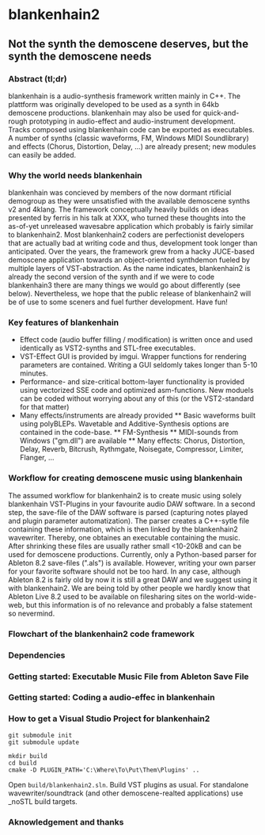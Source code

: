 # blankenhain2
## Not the synth the demoscene deserves, but the synth the demoscene needs

### Abstract (tl;dr)
blankenhain is a audio-synthesis framework written mainly in C++. The plattform was originally developed to be used as a synth in 64kb demoscene productions. blankenhain may also be used for quick-and-rough prototyping in audio-effect and audio-instrument development. Tracks composed using blankenhain code can be exported as executables. A number of synths (classic waveforms, FM, Windows MIDI Soundlibrary) and effects (Chorus, Distortion, Delay, ...) are already present; new modules can easily be added.

### Why the world needs blankenhain
blankenhain was concieved by members of the now dormant rtificial demogroup as they were unsatisfied with the available demoscene synths v2 and 4klang. The framework conceptually heavily builds on ideas presented by ferris in his talk at XXX, who turned these thoughts into the as-of-yet unreleased wavesabre application which probably is fairly similar to blankenhain2. Most blankenhain2 coders are perfectionist developers that are actually bad at writing code and thus, development took longer than anticipated. Over the years, the framework grew from a hacky JUCE-based demoscene application towards an object-oriented synthdemon fueled by multiple layers of VST-abstraction. As the name indicates, blankenhain2 is already the second version of the synth and if we were to code blankenhain3 there are many things we would go about differently (see below). Nevertheless, we hope that the public release of blankenhain2 will be of use to some sceners and fuel further development. Have fun!

### Key features of blankenhain
* Effect code (audio buffer filling / modification) is written once and used identically as VST2-synths and STL-free executables.
* VST-Effect GUI is provided by imgui. Wrapper functions for rendering parameters are contained. Writing a GUI seldomly takes longer than 5-10 minutes.
* Performance- and size-critical bottom-layer functionality is provided using vectorized SSE code and optimized asm-functions. New moduels can be coded without worrying about any of this (or the VST2-standard for that matter)
* Many effects/instruments are already provided
** Basic waveforms built using polyBLEPs. Wavetable and Additive-Synthesis options are contained in the code-base.
** FM-Synthesis
** MIDI-sounds from Windows ("gm.dll") are available
** Many effects: Chorus, Distortion, Delay, Reverb, Bitcrush, Rythmgate, Noisegate, Compressor, Limiter, Flanger, ...

### Workflow for creating demoscene music using blankenhain
The assumed workflow for blankenhain2 is to create music using solely blankenhain VST-Plugins in your favourite audio DAW software. In a second step, the save-file of the DAW software is parsed (capturing notes played and plugin parameter automatization). The parser creates a C++-sytle file containing these information, which is then linked by the blankenhain2 wavewriter. Thereby, one obtaines an executable containing the music. After shrinking these files are usually rather small <10-20kB and can be used for demoscene productions. Currently, only a Python-based parser for Ableton 8.2 save-files (".als") is available. However, writing your own parser for your favorite software should not be too hard. In any case, although Ableton 8.2 is fairly old by now it is still a great DAW and we suggest using it with blankenhain2. We are being told by other people we hardly know that Ableton Live 8.2 used to be available on filesharing sites on the world-wide-web, but this information is of no relevance and probably a false statement so nevermind. 

### Flowchart of the blankenhain2 code framework

### Dependencies

### Getting started: Executable Music File from Ableton Save File

### Getting started: Coding a audio-effec in blankenhain

### How to get a Visual Studio Project for blankenhain2
```
git submodule init
git submodule update

mkdir build
cd build
cmake -D PLUGIN_PATH='C:\Where\To\Put\Them\Plugins' ..
```

Open `build/blankenhain2.sln`. Build VST plugins as usual. For standalone wavewriter/soundtrack (and other demoscene-realted applications) use _noSTL build targets.

### Aknowledgement and thanks